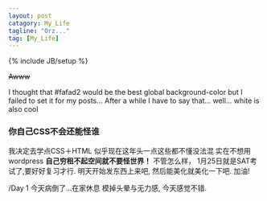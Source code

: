 ```yaml
---
layout: post
catagory: My_Life
tagline: "Orz..."
tag: [My_Life]
---
```

{% include JB/setup %}

~~Awww~~

I thought that #fafad2 would be the best global background-color but I failed to set it for my posts... After a while I have to say that... well... white is also cool

### **你自己CSS不会还能怪谁**

我决定去学点CSS＋HTML 似乎现在这年头一点这些都不懂没法混 实在不想用wordpress **自己穷租不起空间就不要怪世界！** 不管怎么样， 1月25日就是SAT考试了,要好好复习才行. 明天开始发东西上来吧, 然后能美化就美化一下吧. 加油!

/Day 1 今天病倒了...在家休息 模掉头晕与无力感, 今天感觉不错.
